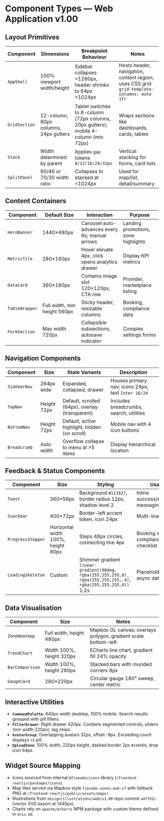 # Component Types — Web Application v1.00

## Layout Primitives
| Component | Dimensions | Breakpoint Behaviour | Notes |
| --- | --- | --- | --- |
| `AppShell` | 100% viewport width/height | Sidebar collapses <1280px, header shrinks to 64px <1024px | Hosts header, navigation, content region; uses CSS grid `grid-template-columns: auto 1fr` |
| `GridSection` | 12-column, 80px columns, 24px gutters | Tablet switches to 8-column (72px columns, 20px gutters); mobile 4-column (min 72px) | Wraps sections like dashboards, cards, tables |
| `Stack` | Width determined by parent | Applies `gap` tokens `8/12/16/24/32px` | Vertical stacking for forms, card lists |
| `SplitPanel` | 60/40 or 70/30 width ratio | Collapses to stacked at <1024px | Used for map/list, detail/summary |

## Content Containers
| Component | Default Size | Interaction | Purpose |
| --- | --- | --- | --- |
| `HeroBanner` | 1440×480px | Carousel auto-advances every 6s; manual arrows | Landing promotions, zone highlights |
| `MetricTile` | 280×160px | Hover elevate 4px, click opens analytics drawer | Display KPI metrics |
| `DataCard` | 360×180px | Contains image slot 120×120px, CTA row | Provider, marketplace listing |
| `TableWrapper` | Full width, min height 560px | Sticky header, resizable columns | Booking, compliance data |
| `FormSection` | Max width 720px | Collapsible subsections, autosave indicator | Complex settings forms |

## Navigation Components
| Component | Size | State Variants | Description |
| --- | --- | --- | --- |
| `SidebarNav` | 264px wide | Expanded, collapsed, drawer | Houses primary nav; icons 24px; text `Inter 16/24` |
| `TopNav` | Height 72px | Default, scrolled (64px), overlay (transparent) | Includes breadcrumbs, search, utilities |
| `BottomNav` | Height 72px | Default, active highlight, hidden (on scroll) | Mobile nav with 4 icon buttons |
| `Breadcrumb` | Auto width | Overflow collapse to menu at >5 items | Display hierarchical location |

## Feedback & Status Components
| Component | Size | Styling | Usage |
| --- | --- | --- | --- |
| `Toast` | 360×56px | Background `#111827`, border radius 12px, shadow level 2 | Inline success/error/info messaging |
| `Snackbar` | 400×72px | Border-left accent token, icon 24px | Multi-line alerts |
| `ProgressStepper` | Horizontal width 100%, height 80px | Steps 48px circles, connecting line 4px | Booking wizard, compliance checklist |
| `LoadingSkeleton` | Custom | Shimmer gradient `linear-gradient(90deg, rgba(255,255,255,0), rgba(255,255,255,.4), rgba(255,255,255,0))` 1.2s | Placeholder for async data |

## Data Visualisation
| Component | Size | Notes |
| --- | --- | --- |
| `ZoneHeatmap` | Full width, height 480px | Mapbox GL canvas; overlays polygon, gradient scale bottom-left |
| `TrendChart` | Width 100%, height 320px | ECharts line chart, gradient fill 24% opacity |
| `BarComparison` | Width 100%, height 280px | Stacked bars with rounded corners 8px |
| `GaugeCard` | 280×220px | Circular gauge 180° sweep, center metric |

## Interactive Utilities
- **`CommandPalette`**: 640px width desktop, 100% mobile. Search results grouped with pill filters.
- **`FilterDrawer`**: Right drawer 420px. Contains segmented controls, sliders (min width 220px), tag chips.
- **`AvatarGroup`**: Overlapping avatars 32px, offset -8px. Exceeding count displays `+X` pill.
- **`UploadZone`**: 100% width, 220px height, dashed border 2px `#1445E0`, drop icon 64px.

## Widget Source Mapping
- Icons sourced from internal `@fixnado/icons` library (`/frontend-reactjs/packages/icons`).
- Map tiles served via Mapbox style `fixnado-zones-web-v7` with fallback PNG at `/frontend-reactjs/public/assets/maps/`.
- Illustrations from `design/illustrations/web/v1.00` repo commit `a4f7d1c` (vector SVG export at 1440px).
- Charts rely on `apache/echarts` NPM package with custom theme defined in `Scss.md`.
